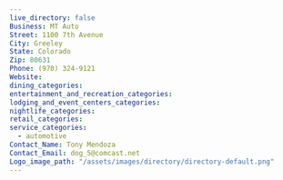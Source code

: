 ```yaml
---
live_directory: false
Business: MT Auto
Street: 1100 7th Avenue
City: Greeley
State: Colorado
Zip: 80631
Phone: (970) 324-9121
Website:
dining_categories:
entertainment_and_recreation_categories:
lodging_and_event_centers_categories:
nightlife_categories:
retail_categories:
service_categories:
  - automotive
Contact_Name: Tony Mendoza
Contact_Email: dog_5@comcast.net
Logo_image_path: "/assets/images/directory/directory-default.png"
---
```



